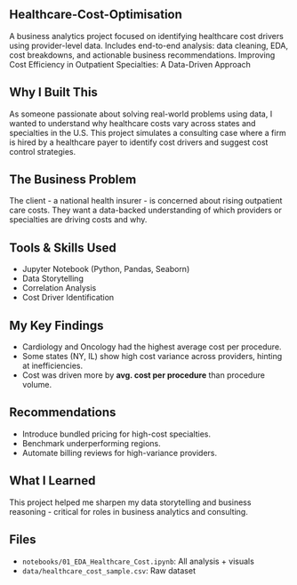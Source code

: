 ## Healthcare-Cost-Optimisation
A business analytics project focused on identifying healthcare cost drivers using provider-level data. Includes end-to-end analysis: data cleaning, EDA, cost breakdowns, and actionable business recommendations.
Improving Cost Efficiency in Outpatient Specialties: A Data-Driven Approach

## Why I Built This
As someone passionate about solving real-world problems using data, I wanted to understand why healthcare costs vary across states and specialties in the U.S. This project simulates a consulting case where a firm is hired by a healthcare payer to identify cost drivers and suggest cost control strategies.

## The Business Problem
The client - a national health insurer - is concerned about rising outpatient care costs. They want a data-backed understanding of which providers or specialties are driving costs and why.

## Tools & Skills Used
- Jupyter Notebook (Python, Pandas, Seaborn)
- Data Storytelling
- Correlation Analysis
- Cost Driver Identification

## My Key Findings
- Cardiology and Oncology had the highest average cost per procedure.
- Some states (NY, IL) show high cost variance across providers, hinting at inefficiencies.
- Cost was driven more by **avg. cost per procedure** than procedure volume.

## Recommendations
- Introduce bundled pricing for high-cost specialties.
- Benchmark underperforming regions.
- Automate billing reviews for high-variance providers.

## What I Learned
This project helped me sharpen my data storytelling and business reasoning - critical for roles in business analytics and consulting.

## Files
- `notebooks/01_EDA_Healthcare_Cost.ipynb`: All analysis + visuals
- `data/healthcare_cost_sample.csv`: Raw dataset
